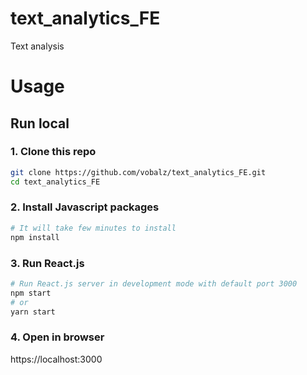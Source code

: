 # text_analytics_FE
Text analysis

# Usage

## Run local

### 1. Clone this repo

```bash
git clone https://github.com/vobalz/text_analytics_FE.git
cd text_analytics_FE
```

### 2. Install Javascript packages

```bash
# It will take few minutes to install
npm install
```

### 3. Run React.js

```bash
# Run React.js server in development mode with default port 3000
npm start
# or
yarn start
```

### 4. Open in browser

https://localhost:3000
